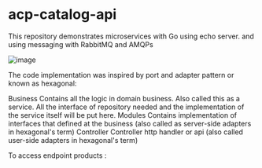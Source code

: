 # acp-catalog-api
This repository demonstrates microservices with Go using echo server. and using messaging with RabbitMQ and AMQPs



![image](https://user-images.githubusercontent.com/51318143/139613619-e52eeeac-0647-49ca-a2c6-b242e2bbcdce.png)




The code implementation was inspired by port and adapter pattern or known as hexagonal:

Business
Contains all the logic in domain business. Also called this as a service. All the interface of repository needed and the implementation of the service itself will be put here.
Modules
Contains implementation of interfaces that defined at the business (also called as server-side adapters in hexagonal's term)
Controller
Controller http handler or api (also called user-side adapters in hexagonal's term)

To access endpoint products :


